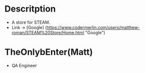 # Descritption

- A store for STEAM.
- Link -> [Google] (https://www.codermerlin.com/users/matthew-roman/STEAM%20Store/Home.html "Google")

# TheOnlybEnter(Matt)

- QA Engineer


